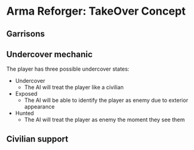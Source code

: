 # Arma Reforger: TakeOver Concept

## Garrisons

## Undercover mechanic
The player has three possible undercover states:

- Undercover
    - The AI will treat the player like a civilian
- Exposed
    - The AI will be able to identify the player as enemy due to exterior appearance
- Hunted
    - The AI will treat the player as enemy the moment they see them

## Civilian support
